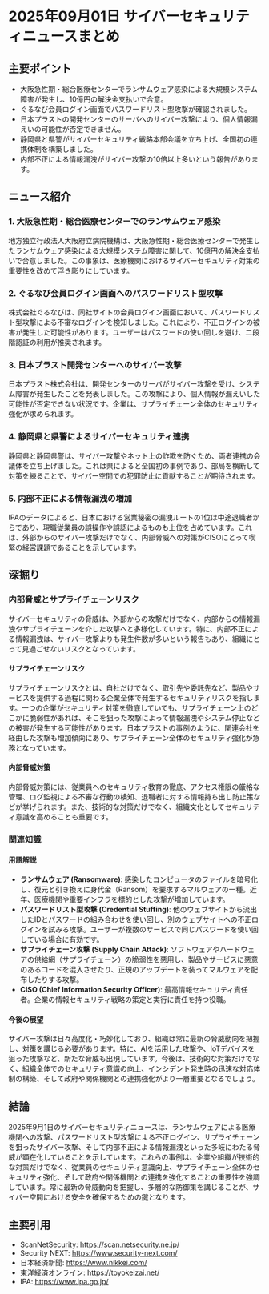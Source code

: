 # 2025年09月01日 サイバーセキュリティニュースまとめ

## 主要ポイント

*   大阪急性期・総合医療センターでランサムウェア感染による大規模システム障害が発生し、10億円の解決金支払いで合意。
*   ぐるなび会員ログイン画面でパスワードリスト型攻撃が確認されました。
*   日本プラストの開発センターのサーバへのサイバー攻撃により、個人情報漏えいの可能性が否定できません。
*   静岡県と県警がサイバーセキュリティ戦略本部会議を立ち上げ、全国初の連携体制を構築しました。
*   内部不正による情報漏洩がサイバー攻撃の10倍以上多いという報告があります。




## ニュース紹介

### 1. 大阪急性期・総合医療センターでのランサムウェア感染

地方独立行政法人大阪府立病院機構は、大阪急性期・総合医療センターで発生したランサムウェア感染による大規模システム障害に関して、10億円の解決金支払いで合意しました。この事象は、医療機関におけるサイバーセキュリティ対策の重要性を改めて浮き彫りにしています。

### 2. ぐるなび会員ログイン画面へのパスワードリスト型攻撃

株式会社ぐるなびは、同社サイトの会員ログイン画面において、パスワードリスト型攻撃による不審なログインを検知しました。これにより、不正ログインの被害が発生した可能性があります。ユーザーはパスワードの使い回しを避け、二段階認証の利用が推奨されます。

### 3. 日本プラスト開発センターへのサイバー攻撃

日本プラスト株式会社は、開発センターのサーバがサイバー攻撃を受け、システム障害が発生したことを発表しました。この攻撃により、個人情報が漏えいした可能性が否定できない状況です。企業は、サプライチェーン全体のセキュリティ強化が求められます。

### 4. 静岡県と県警によるサイバーセキュリティ連携

静岡県と静岡県警は、サイバー攻撃やネット上の詐欺を防ぐため、両者連携の会議体を立ち上げました。これは県によると全国初の事例であり、部局を横断して対策を練ることで、サイバー空間での犯罪防止に貢献することが期待されます。

### 5. 内部不正による情報漏洩の増加

IPAのデータによると、日本における営業秘密の漏洩ルートの1位は中途退職者からであり、現職従業員の誤操作や誤認によるものも上位を占めています。これは、外部からのサイバー攻撃だけでなく、内部脅威への対策がCISOにとって喫緊の経営課題であることを示しています。




## 深掘り

### 内部脅威とサプライチェーンリスク

サイバーセキュリティの脅威は、外部からの攻撃だけでなく、内部からの情報漏洩やサプライチェーンを介した攻撃へと多様化しています。特に、内部不正による情報漏洩は、サイバー攻撃よりも発生件数が多いという報告もあり、組織にとって見過ごせないリスクとなっています。

#### サプライチェーンリスク

サプライチェーンリスクとは、自社だけでなく、取引先や委託先など、製品やサービスを提供する過程に関わる企業全体で発生するセキュリティリスクを指します。一つの企業がセキュリティ対策を徹底していても、サプライチェーン上のどこかに脆弱性があれば、そこを狙った攻撃によって情報漏洩やシステム停止などの被害が発生する可能性があります。日本プラストの事例のように、関連会社を経由した攻撃も増加傾向にあり、サプライチェーン全体のセキュリティ強化が急務となっています。

#### 内部脅威対策

内部脅威対策には、従業員へのセキュリティ教育の徹底、アクセス権限の厳格な管理、ログ監視による不審な行動の検知、退職者に対する情報持ち出し防止策などが挙げられます。また、技術的な対策だけでなく、組織文化としてセキュリティ意識を高めることも重要です。

### 関連知識

#### 用語解説

*   **ランサムウェア (Ransomware)**: 感染したコンピュータのファイルを暗号化し、復元と引き換えに身代金（Ransom）を要求するマルウェアの一種。近年、医療機関や重要インフラを標的とした攻撃が増加しています。
*   **パスワードリスト型攻撃 (Credential Stuffing)**: 他のウェブサイトから流出したIDとパスワードの組み合わせを使い回し、別のウェブサイトへの不正ログインを試みる攻撃。ユーザーが複数のサービスで同じパスワードを使い回している場合に有効です。
*   **サプライチェーン攻撃 (Supply Chain Attack)**: ソフトウェアやハードウェアの供給網（サプライチェーン）の脆弱性を悪用し、製品やサービスに悪意のあるコードを混入させたり、正規のアップデートを装ってマルウェアを配布したりする攻撃。
*   **CISO (Chief Information Security Officer)**: 最高情報セキュリティ責任者。企業の情報セキュリティ戦略の策定と実行に責任を持つ役職。

#### 今後の展望

サイバー攻撃は日々高度化・巧妙化しており、組織は常に最新の脅威動向を把握し、対策を講じる必要があります。特に、AIを活用した攻撃や、IoTデバイスを狙った攻撃など、新たな脅威も出現しています。今後は、技術的な対策だけでなく、組織全体でのセキュリティ意識の向上、インシデント発生時の迅速な対応体制の構築、そして政府や関係機関との連携強化がより一層重要となるでしょう。




## 結論

2025年9月1日のサイバーセキュリティニュースは、ランサムウェアによる医療機関への攻撃、パスワードリスト型攻撃による不正ログイン、サプライチェーンを狙ったサイバー攻撃、そして内部不正による情報漏洩といった多岐にわたる脅威が顕在化していることを示しています。これらの事例は、企業や組織が技術的な対策だけでなく、従業員のセキュリティ意識向上、サプライチェーン全体のセキュリティ強化、そして政府や関係機関との連携を強化することの重要性を強調しています。常に最新の脅威動向を把握し、多層的な防御策を講じることが、サイバー空間における安全を確保するための鍵となります。

## 主要引用

*   ScanNetSecurity: https://scan.netsecurity.ne.jp/
*   Security NEXT: https://www.security-next.com/
*   日本経済新聞: https://www.nikkei.com/
*   東洋経済オンライン: https://toyokeizai.net/
*   IPA: https://www.ipa.go.jp/



